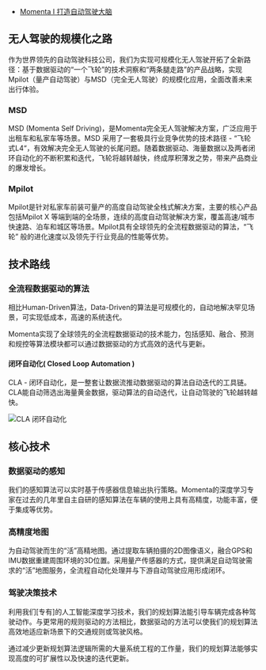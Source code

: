 - [Momenta I 打造自动驾驶大脑](https://www.momenta.cn/ch/)

## 无人驾驶的规模化之路

作为世界领先的自动驾驶科技公司，我们为实现可规模化无人驾驶开拓了全新路径：基于数据驱动的“一个飞轮”的技术洞察和“两条腿走路”的产品战略，实现Mpilot（量产自动驾驶）与MSD（完全无人驾驶）的规模化应用，全面改善未来出行体验。

### MSD

MSD (Momenta Self Driving)，是Momenta完全无人驾驶解决方案，广泛应用于出租车和私家车等场景。MSD 采用了一套极具行业竞争优势的技术路径 - “飞轮式L4“，有效解决完全无人驾驶的长尾问题。随着数据驱动、海量数据以及两者闭环自动化的不断积累和迭代，飞轮将越转越快，终成厚积薄发之势，带来产品商业的爆发增长。

### Mpilot

Mpilot是针对私家车前装可量产的高度自动驾驶全栈式解决方案，主要的核心产品包括Mpilot X 等端到端的全场景，连续的高度自动驾驶解决方案，覆盖高速/城市快速路、泊车和城区等场景。Mpilot具有全球领先的全流程数据驱动的算法，“飞轮” 般的进化速度以及领先于行业竞品的性能等优势。

## 技术路线

### 全流程数据驱动的算法

相比Human-Driven算法，Data-Driven的算法是可规模化的，自动地解决罕见场景，可实现低成本，高速的系统迭代。

Momenta实现了全球领先的全流程数据驱动的技术能力，包括感知、融合、预测和规控等算法模块都可以通过数据驱动的方式高效的迭代与更新。

#### 闭环自动化( Closed Loop Automation )

CLA - 闭环自动化，是一整套让数据流推动数据驱动的算法自动迭代的工具链。CLA能自动筛选出海量黄金数据，驱动算法的自动迭代，让自动驾驶的飞轮越转越快。

![CLA 闭环自动化](https://www.momenta.cn/uploads/file_material/20220325/1648201866ef0371337923cac8.png)

## 核心技术

### 数据驱动的感知

我们的感知算法可以实时基于传感器信息输出执行策略。Momenta的深度学习专家在过去的几年里自主自研的感知算法在车辆的使用上具有高精度，功能丰富，便于集成等优势。

### 高精度地图

为自动驾驶而生的“活”高精地图。通过提取车辆拍摄的2D图像语义，融合GPS和IMU数据重建周围环境的3D位置。采用量产传感器的方式，提供满足自动驾驶需求的“活”地图服务，全流程自动化处理并与下游自动驾驶应用形成闭环。

### 驾驶决策技术

利用我们[专有]的人工智能深度学习技术，我们的规划算法能引导车辆完成各种驾驶动作。与更常用的规则驱动的方法相比，数据驱动的方法可以使我们的规划算法高效地适应新场景下的交通规则或驾驶风格。

通过减少更新规划算法逻辑所需的大量系统工程的工作量，我们的规划算法能够实现高度的可扩展性以及快速的迭代更新。